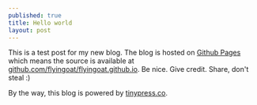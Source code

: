 ```yaml
---
published: true
title: Hello world
layout: post
---
```

This is a test post for my new blog. The blog is hosted on [Github Pages](http://pages.github.com/) which means the source is available at [github.com/flyingoat/flyingoat.github.io](http://github.com/flyingoat/flyingoat.github.io). Be nice. Give credit. Share, don't steal :)

By the way, this blog is powered by [tinypress.co](https://tinypress.co).